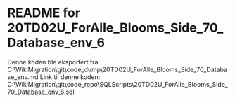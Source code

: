 # README for 20TD02U_ForAlle_Blooms_Side_70_Database_env_6
Denne koden ble eksportert fra C:\WikiMigration\git\code_dump\20TD02U_ForAlle_Blooms_Side_70_Database_env.md
Link til denne koden: C:\WikiMigration\git\code_repo\SQLScripts\20TD02U_ForAlle_Blooms_Side_70_Database_env_6.sql
